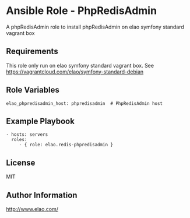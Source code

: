 Ansible Role - PhpRedisAdmin
============================

A phpRedisAdmin role to install phpRedisAdmin on elao symfony standard vagrant box

Requirements
------------

This role only run on elao symfony standard vagrant box. See https://vagrantcloud.com/elao/symfony-standard-debian


Role Variables
--------------

    elao_phpredisadmin_host: phpredisadmin  # PhpRedisAdmin host


Example Playbook
----------------

    - hosts: servers
      roles:
         - { role: elao.redis-phpredisadmin }

License
-------

MIT

Author Information
------------------

http://www.elao.com/
